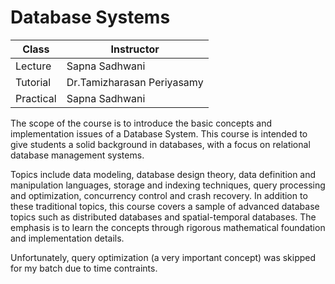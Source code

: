 # Database Systems

| Class     | Instructor                 |
| --------- | -------------------------- |
| Lecture   | Sapna Sadhwani             |
| Tutorial  | Dr.Tamizharasan Periyasamy |
| Practical | Sapna Sadhwani             |

The scope of the course is to introduce the basic concepts and implementation issues of a Database System. This course is intended to give students a solid background in databases, with a focus on relational database management systems. 

Topics include data modeling, database design theory, data definition and manipulation languages, storage and indexing techniques, query processing and optimization, concurrency control and crash recovery. In addition to these traditional topics, this course covers a sample of advanced database topics such as distributed databases and spatial-temporal databases. The emphasis is to learn the concepts through rigorous mathematical foundation and implementation details.

Unfortunately, query optimization (a very important concept) was skipped for my batch due to time contraints.
